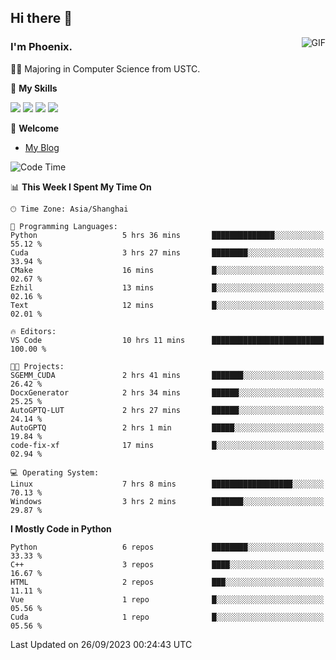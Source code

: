 ## Hi there 👋
<img align="right" alt="GIF" src="https://raw.githubusercontent.com/JoeyBling/JoeyBling/master/pic/pusheencode.gif" />

### I'm Phoenix.

👨‍🎓 Majoring in Computer Science from USTC.

🌟 **My Skills**

![](https://img.shields.io/badge/-Python-3e74a2?style=flat-square&logo=Python&logoColor=fff)
![](https://img.shields.io/badge/-C++-9f62a5?style=flat&logo=cplusplus&logoColor=white)
![](https://img.shields.io/badge/-Linux-185886?style=flat-square&logo=Linux&logoColor=fff)
![](https://img.shields.io/badge/-Rust-ff4136?style=flat-square&logo=Rust&logoColor=fff)

💬 **Welcome**

- [My Blog](https://ysy-phoenix.github.io/)

<!--START_SECTION:waka-->
![Code Time](http://img.shields.io/badge/Code%20Time-287%20hrs%2053%20mins-blue)

📊 **This Week I Spent My Time On** 

```text
🕑︎ Time Zone: Asia/Shanghai

💬 Programming Languages: 
Python                   5 hrs 36 mins       ██████████████░░░░░░░░░░░   55.12 % 
Cuda                     3 hrs 27 mins       ████████░░░░░░░░░░░░░░░░░   33.94 % 
CMake                    16 mins             █░░░░░░░░░░░░░░░░░░░░░░░░   02.67 % 
Ezhil                    13 mins             █░░░░░░░░░░░░░░░░░░░░░░░░   02.16 % 
Text                     12 mins             █░░░░░░░░░░░░░░░░░░░░░░░░   02.01 % 

🔥 Editors: 
VS Code                  10 hrs 11 mins      █████████████████████████   100.00 % 

🐱‍💻 Projects: 
SGEMM_CUDA               2 hrs 41 mins       ███████░░░░░░░░░░░░░░░░░░   26.42 % 
DocxGenerator            2 hrs 34 mins       ██████░░░░░░░░░░░░░░░░░░░   25.25 % 
AutoGPTQ-LUT             2 hrs 27 mins       ██████░░░░░░░░░░░░░░░░░░░   24.14 % 
AutoGPTQ                 2 hrs 1 min         █████░░░░░░░░░░░░░░░░░░░░   19.84 % 
code-fix-xf              17 mins             █░░░░░░░░░░░░░░░░░░░░░░░░   02.94 % 

💻 Operating System: 
Linux                    7 hrs 8 mins        ██████████████████░░░░░░░   70.13 % 
Windows                  3 hrs 2 mins        ███████░░░░░░░░░░░░░░░░░░   29.87 % 
```

**I Mostly Code in Python** 

```text
Python                   6 repos             ████████░░░░░░░░░░░░░░░░░   33.33 % 
C++                      3 repos             ████░░░░░░░░░░░░░░░░░░░░░   16.67 % 
HTML                     2 repos             ███░░░░░░░░░░░░░░░░░░░░░░   11.11 % 
Vue                      1 repo              █░░░░░░░░░░░░░░░░░░░░░░░░   05.56 % 
Cuda                     1 repo              █░░░░░░░░░░░░░░░░░░░░░░░░   05.56 % 
```




 Last Updated on 26/09/2023 00:24:43 UTC
<!--END_SECTION:waka-->

<!--
**ysy-phoenix/ysy-phoenix** is a ✨ _special_ ✨ repository because its `README.md` (this file) appears on your GitHub profile.

Here are some ideas to get you started:

- 🔭 I’m currently working on ...
- 🌱 I’m currently learning ...
- 👯 I’m looking to collaborate on ...
- 🤔 I’m looking for help with ...
- 💬 Ask me about ...
- 📫 How to reach me: ...
- 😄 Pronouns: ...
- ⚡ Fun fact: ...
-->

